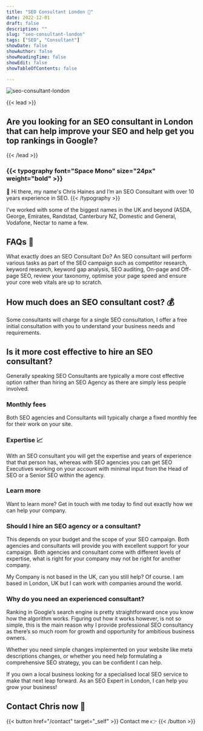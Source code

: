 ```yaml
---
title: "SEO Consultant London 👨"
date: 2022-12-01
draft: false
description: ""
slug: "seo-consultant-london"
tags: ["SEO", "Consultant"]
showDate: false
showAuthor: false
showReadingTime: false
showEdit: false
showTableOfContents: false

---
```


![seo-consultant-london](/img/seo-consultant-london.jpg) 

{{< lead >}}
## Are you looking for an SEO consultant in London that can help improve your SEO and help get you top rankings in Google?
{{< /lead >}}

### {{< typography font="Space Mono" size="24px" weight="bold" >}}
👋 Hi there, my name's Chris Haines and I’m an SEO Consultant with over 10 years experience in SEO.
{{< /typography >}}

I’ve worked with some of the biggest names in the UK and beyond (ASDA, George, Emirates, Randstad, Canterbury NZ, Domestic and General, Vodafone, Nectar to name a few.

## FAQs 🙋
What exactly does an SEO Consultant Do?
An SEO consultant will perform various tasks as part of the SEO campaign such as competitor research, keyword research, keyword gap analysis, SEO auditing, On-page and Off-page SEO, review your taxonomy, optimise your page speed and ensure your core web vitals are up to scratch.

## How much does an SEO consultant cost? 💰
Some consultants will charge for a single SEO consultation, I offer a free initial consultation with you to understand your business needs and requirements.

## Is it more cost effective to hire an SEO consultant?
Generally speaking SEO Consultants are typically a more cost effective option rather than hiring an SEO Agency as there are simply less people involved.

### Monthly fees
Both SEO agencies and Consultants will typically charge a fixed monthly fee for their work on your site.

### Expertise 📈
With an SEO consultant you will get the expertise and years of experience that that person has, whereas with SEO agencies you can get SEO Executives working on your account with minimal input from the Head of SEO or a Senior SEO within the agency.

### Learn more
Want to learn more? Get in touch with me today to find out exactly how we can help your company.

### Should I hire an SEO agency or a consultant?
This depends on your budget and the scope of your SEO campaign. Both agencies and consultants will provide you with excellent support for your campaign. Both agencies and consultant come with different levels of expertise, what is right for your company may not be right for another company.

My Company is not based in the UK, can you still help?
Of course. I am based in London, UK but I can work with companies around the world.

### Why do you need an experienced consultant?
Ranking in Google’s search engine is pretty straightforward once you know how the algorithm works. Figuring out how it works however, is not so simple, this is the main reason why I provide professional SEO consultancy as there’s so much room for growth and opportunity for ambitious business owners.

Whether you need simple changes implemented on your website like meta descriptions changes, or whether you need help formulating a comprehensive SEO strategy, you can be confident I can help.

If you own a local business looking for a specialised local SEO service to make that next leap forward. As an SEO Expert in London, I can help you grow your business!

## Contact Chris now 📱

{{< button href="/contact" target="_self" >}}
Contact me 👉
{{< /button >}}
</center>